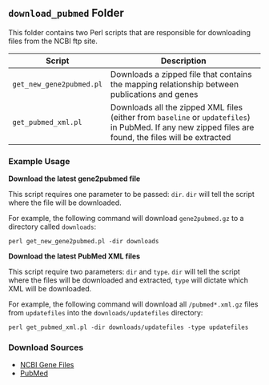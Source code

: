 ## `download_pubmed` Folder

This folder contains two Perl scripts that are responsible for downloading files from the NCBI ftp site.

Script | Description
------ | -----------
`get_new_gene2pubmed.pl` | Downloads a zipped file that contains the mapping relationship between publications and genes
`get_pubmed_xml.pl` | Downloads all the zipped XML files (either from `baseline` or `updatefiles`) in PubMed. If any new zipped files are found, the files will be extracted


### Example Usage

**Download the latest gene2pubmed file**

This script requires one parameter to be passed: `dir`. `dir` will tell the script where the file will be downloaded. 

For example, the following command will download `gene2pubmed.gz` to a directory called `downloads`:

```
perl get_new_gene2pubmed.pl -dir downloads
```

**Download the latest PubMed XML files**

This script require two parameters: `dir` and `type`. `dir` will tell the script where the files will be downloaded and extracted, `type` will dictate which XML will be downloaded. 

For example, the following command will download all `/pubmed*.xml.gz` files from `updatefiles` into the `downloads/updatefiles` directory:

```
perl get_pubmed_xml.pl -dir downloads/updatefiles -type updatefiles
```

### Download Sources
* [NCBI Gene Files](ftp://ftp.ncbi.nlm.nih.gov/gene/DATA/)
* [PubMed](ftp://ftp.ncbi.nlm.nih.gov/pubmed/)

